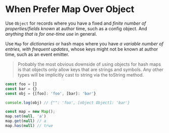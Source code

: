 # When Prefer Map Over Object

Use `Object` for records where you have a fixed and *finite number of properties/fields known* at author time, such as a config object. And *anything that is for one-time use* in general.

Use `Map` for *dictionaries* or hash maps where you have *a variable number of entries, with frequent updates*, whose keys might not be known at author time, such as an event emitter.

> Probably the most obvious downside of using objects for hash maps is that objects only allow keys that are strings and symbols. Any other types will be implicitly cast to string via the toString method.

```javascript
const foo = []
const bar = {}
const obj = {[foo]: 'foo', [bar]: 'bar'}

console.log(obj) // {"": 'foo', [object Object]: 'bar'}

const map = new Map();
map.set(null, 'a')
map.get(null) // a
map.has(null) // true
```
